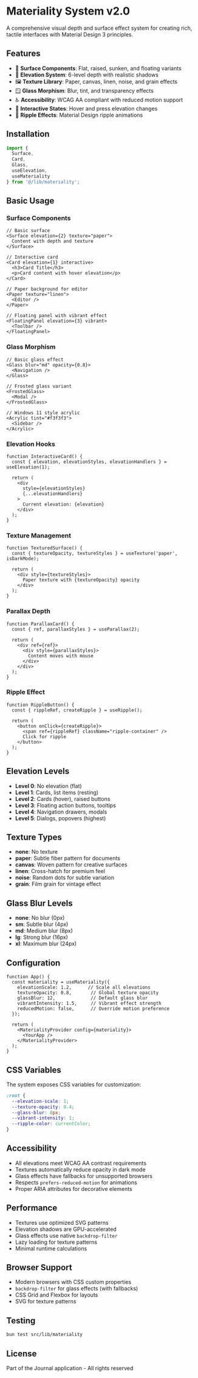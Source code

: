 # Materiality System v2.0

A comprehensive visual depth and surface effect system for creating rich, tactile interfaces with Material Design 3 principles.

## Features

- 🎨 **Surface Components**: Flat, raised, sunken, and floating variants
- 📐 **Elevation System**: 6-level depth with realistic shadows
- 🖼️ **Texture Library**: Paper, canvas, linen, noise, and grain effects
- 🪟 **Glass Morphism**: Blur, tint, and transparency effects
- ♿ **Accessibility**: WCAG AA compliant with reduced motion support
- 🎯 **Interactive States**: Hover and press elevation changes
- 🌊 **Ripple Effects**: Material Design ripple animations

## Installation

```typescript
import { 
  Surface, 
  Card, 
  Glass,
  useElevation,
  useMateriality 
} from '@/lib/materiality';
```

## Basic Usage

### Surface Components

```tsx
// Basic surface
<Surface elevation={2} texture="paper">
  Content with depth and texture
</Surface>

// Interactive card
<Card elevation={1} interactive>
  <h3>Card Title</h3>
  <p>Card content with hover elevation</p>
</Card>

// Paper background for editor
<Paper texture="linen">
  <Editor />
</Paper>

// Floating panel with vibrant effect
<FloatingPanel elevation={3} vibrant>
  <Toolbar />
</FloatingPanel>
```

### Glass Morphism

```tsx
// Basic glass effect
<Glass blur="md" opacity={0.8}>
  <Navigation />
</Glass>

// Frosted glass variant
<FrostedGlass>
  <Modal />
</FrostedGlass>

// Windows 11 style acrylic
<Acrylic tint="#f3f3f3">
  <Sidebar />
</Acrylic>
```

### Elevation Hooks

```tsx
function InteractiveCard() {
  const { elevation, elevationStyles, elevationHandlers } = useElevation(1);
  
  return (
    <div 
      style={elevationStyles}
      {...elevationHandlers}
    >
      Current elevation: {elevation}
    </div>
  );
}
```

### Texture Management

```tsx
function TexturedSurface() {
  const { textureOpacity, textureStyles } = useTexture('paper', isDarkMode);
  
  return (
    <div style={textureStyles}>
      Paper texture with {textureOpacity} opacity
    </div>
  );
}
```

### Parallax Depth

```tsx
function ParallaxCard() {
  const { ref, parallaxStyles } = useParallax(2);
  
  return (
    <div ref={ref}>
      <div style={parallaxStyles}>
        Content moves with mouse
      </div>
    </div>
  );
}
```

### Ripple Effect

```tsx
function RippleButton() {
  const { rippleRef, createRipple } = useRipple();
  
  return (
    <button onClick={createRipple}>
      <span ref={rippleRef} className="ripple-container" />
      Click for ripple
    </button>
  );
}
```

## Elevation Levels

- **Level 0**: No elevation (flat)
- **Level 1**: Cards, list items (resting)
- **Level 2**: Cards (hover), raised buttons
- **Level 3**: Floating action buttons, tooltips
- **Level 4**: Navigation drawers, modals
- **Level 5**: Dialogs, popovers (highest)

## Texture Types

- **none**: No texture
- **paper**: Subtle fiber pattern for documents
- **canvas**: Woven pattern for creative surfaces
- **linen**: Cross-hatch for premium feel
- **noise**: Random dots for subtle variation
- **grain**: Film grain for vintage effect

## Glass Blur Levels

- **none**: No blur (0px)
- **sm**: Subtle blur (4px)
- **md**: Medium blur (8px)
- **lg**: Strong blur (16px)
- **xl**: Maximum blur (24px)

## Configuration

```tsx
function App() {
  const materiality = useMateriality({
    elevationScale: 1.2,      // Scale all elevations
    textureOpacity: 0.8,       // Global texture opacity
    glassBlur: 12,             // Default glass blur
    vibrantIntensity: 1.5,     // Vibrant effect strength
    reducedMotion: false,      // Override motion preference
  });
  
  return (
    <MaterialityProvider config={materiality}>
      <YourApp />
    </MaterialityProvider>
  );
}
```

## CSS Variables

The system exposes CSS variables for customization:

```css
:root {
  --elevation-scale: 1;
  --texture-opacity: 0.4;
  --glass-blur: 8px;
  --vibrant-intensity: 1;
  --ripple-color: currentColor;
}
```

## Accessibility

- All elevations meet WCAG AA contrast requirements
- Textures automatically reduce opacity in dark mode
- Glass effects have fallbacks for unsupported browsers
- Respects `prefers-reduced-motion` for animations
- Proper ARIA attributes for decorative elements

## Performance

- Textures use optimized SVG patterns
- Elevation shadows are GPU-accelerated
- Glass effects use native `backdrop-filter`
- Lazy loading for texture patterns
- Minimal runtime calculations

## Browser Support

- Modern browsers with CSS custom properties
- `backdrop-filter` for glass effects (with fallbacks)
- CSS Grid and Flexbox for layouts
- SVG for texture patterns

## Testing

```bash
bun test src/lib/materiality
```

## License

Part of the Journal application - All rights reserved